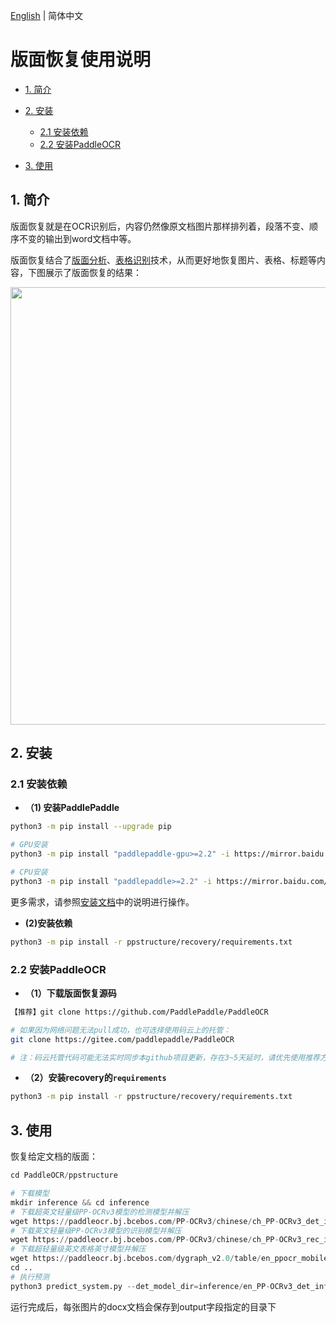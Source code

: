 [English](README.md) | 简体中文

# 版面恢复使用说明

- [1. 简介](#1)
- [2. 安装](#2)
  - [2.1 安装依赖](#2.1)
  - [2.2 安装PaddleOCR](#2.2)

- [3. 使用](#3)


<a name="1"></a>

## 1.  简介

版面恢复就是在OCR识别后，内容仍然像原文档图片那样排列着，段落不变、顺序不变的输出到word文档中等。

版面恢复结合了[版面分析](../layout/README_ch.md)、[表格识别](../table/README_ch.md)技术，从而更好地恢复图片、表格、标题等内容，下图展示了版面恢复的结果：

<div align="center">
<img src="../docs/table/recovery.jpg"  width = "700" />
</div>
<a name="2"></a>

## 2. 安装

<a name="2.1"></a>

### 2.1 安装依赖

- **（1) 安装PaddlePaddle**

```bash
python3 -m pip install --upgrade pip

# GPU安装
python3 -m pip install "paddlepaddle-gpu>=2.2" -i https://mirror.baidu.com/pypi/simple

# CPU安装
python3 -m pip install "paddlepaddle>=2.2" -i https://mirror.baidu.com/pypi/simple

```

更多需求，请参照[安装文档](https://www.paddlepaddle.org.cn/install/quick)中的说明进行操作。

* **(2)安装依赖**

```bash
python3 -m pip install -r ppstructure/recovery/requirements.txt
```

<a name="2.2"></a>

### 2.2 安装PaddleOCR

- **（1）下载版面恢复源码**

```bash
【推荐】git clone https://github.com/PaddlePaddle/PaddleOCR

# 如果因为网络问题无法pull成功，也可选择使用码云上的托管：
git clone https://gitee.com/paddlepaddle/PaddleOCR

# 注：码云托管代码可能无法实时同步本github项目更新，存在3~5天延时，请优先使用推荐方式。
```

- **（2）安装recovery的`requirements`**

```bash
python3 -m pip install -r ppstructure/recovery/requirements.txt
```

<a name="3"></a>

## 3. 使用

恢复给定文档的版面：

```python
cd PaddleOCR/ppstructure

# 下载模型
mkdir inference && cd inference
# 下载超英文轻量级PP-OCRv3模型的检测模型并解压
wget https://paddleocr.bj.bcebos.com/PP-OCRv3/chinese/ch_PP-OCRv3_det_infer.tar && tar xf ch_PP-OCRv3_det_infer.tar
# 下载英文轻量级PP-OCRv3模型的识别模型并解压
wget https://paddleocr.bj.bcebos.com/PP-OCRv3/chinese/ch_PP-OCRv3_rec_infer.tar && tar xf  ch_PP-OCRv3_rec_infer.tar
# 下载超轻量级英文表格英寸模型并解压
wget https://paddleocr.bj.bcebos.com/dygraph_v2.0/table/en_ppocr_mobile_v2.0_table_structure_infer.tar && tar xf en_ppocr_mobile_v2.0_table_structure_infer.tar
cd ..
# 执行预测
python3 predict_system.py --det_model_dir=inference/en_PP-OCRv3_det_infer --rec_model_dir=inference/en_PP-OCRv3_rec_infer --table_model_dir=inference/en_ppocr_mobile_v2.0_table_structure_infer --rec_char_dict_path=../ppocr/utils/en_dict.txt --table_char_dict_path=../ppocr/utils/dict/table_structure_dict.txt --output ./output/table --rec_image_shape=3,48,320 --vis_font_path=../doc/fonts/simfang.ttf --recovery=True --image_dir=./docs/table/1.png
```

运行完成后，每张图片的docx文档会保存到output字段指定的目录下

